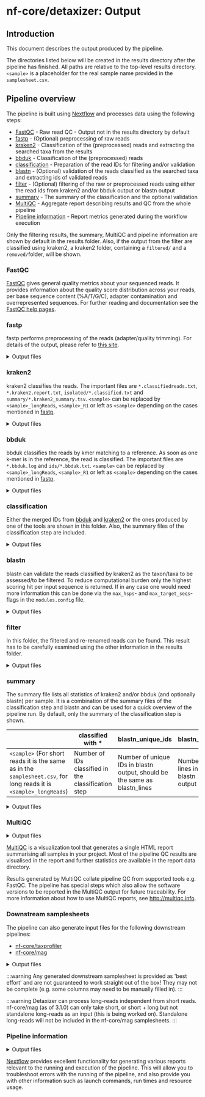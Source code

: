 # nf-core/detaxizer: Output

## Introduction

This document describes the output produced by the pipeline.

The directories listed below will be created in the results directory after the pipeline has finished. All paths are relative to the top-level results directory. `<sample>` is a placeholder for the real sample name provided in the `samplesheet.csv`.

## Pipeline overview

The pipeline is built using [Nextflow](https://www.nextflow.io/) and processes data using the following steps:

- [FastQC](#fastqc) - Raw read QC - Output not in the results directory by default
- [fastp](#fastp) - (Optional) preprocessing of raw reads
- [kraken2](#kraken2) - Classification of the (preprocessed) reads and extracting the searched taxa from the results
- [bbduk](#bbduk) - Classification of the (preprocessed) reads
- [classification](#classification) - Preparation of the read IDs for filtering and/or validation
- [blastn](#blastn) - (Optional) validation of the reads classified as the searched taxa and extracting ids of validated reads
- [filter](#filter) - (Optional) filtering of the raw or preprocessed reads using either the read ids from kraken2 and/or bbduk output or blastn output
- [summary](#summary) - The summary of the classification and the optional validation
- [MultiQC](#multiqc) - Aggregate report describing results and QC from the whole pipeline
- [Pipeline information](#pipeline-information) - Report metrics generated during the workflow execution

Only the filtering results, the summary, MultiQC and pipeline information are shown by default in the results folder. Also, if the output from the filter are classified using kraken2, a kraken2 folder, containing a `filtered/` and a `removed/`folder, will be shown.

### FastQC

[FastQC](http://www.bioinformatics.babraham.ac.uk/projects/fastqc/) gives general quality metrics about your sequenced reads. It provides information about the quality score distribution across your reads, per base sequence content (%A/T/G/C), adapter contamination and overrepresented sequences. For further reading and documentation see the [FastQC help pages](http://www.bioinformatics.babraham.ac.uk/projects/fastqc/Help/).

### fastp

fastp performs preprocessing of the reads (adapter/quality trimming). For details of the output, please refer to [this site](https://nf-co.re/modules/fastp).

<details markdown="1">
<summary>Output files</summary>

- `fastp/`: Contains the output from the preprocessing step.
  - `<sample>_longReads/`: If long reads are present in your `samplesheet.csv` this folder is generated containing the fastp-report.
    - `<sample>_longReads.fastp.html`: The report on the preprocessing step.
    - `<sample>_longReads.fastp.json`: The data on the preprocessing step in `.json`-format.
  - `<sample>_R1/`: If single-end short reads are present in your `samplesheet.csv` this folder is generated.
    - same pattern as in `<sample>_longReads/` with the prefix `<sample>_R1.fastp.*`.
  - `<sample>/`: For paired-end short reads in your `samplesheet.csv` this folder is generated.
    - same pattern as in `<sample>_longReads/` with the prefix `<sample>.fastp.*`.

</details>

### kraken2

kraken2 classifies the reads. The important files are `*.classifiedreads.txt`, `*.kraken2.report.txt`, `isolated/*.classified.txt` and `summary/*.kraken2_summary.tsv`.
`<sample>` can be replaced by `<sample>_longReads`, `<sample>_R1` or left as `<sample>` depending on the cases mentioned in [fastp](#fastp).

<details markdown="1">
<summary>Output files</summary>

- `kraken2/`: Contains the output from the kraken2 classification steps.
  - `filtered/`: Contains the classification of the filtered reads (post-filtering).
    - `<sample>.classifiedreads.txt`: The whole kraken2 output for filtered reads.
    - `<sample>.kraken2.report.txt`: Statistics on how many reads were assigned to which taxon/taxonomic group in the filtered reads.
  - `isolated/`: Contains the isolated lines and ids for the taxon/taxa mentioned in the `tax2filter` parameter.
    - `<sample>.classified.txt`: The whole kraken2 output for the taxon/taxa mentioned in the `tax2filter` parameter.
    - `<sample>.ids.txt`: The ids from the whole kraken2 output assigned to the taxon/taxa mentioned in the `tax2filter` parameter.
  - `removed/`: Contains the classification of the removed reads (post-filtering).
    - `<sample>.classifiedreads.txt`: The whole kraken2 output for removed reads.
    - `<sample>.kraken2.report.txt`: Statistics on how many reads were assigned to which taxon/taxonomic group in the removed reads.
  - `summary/`: Summary of the kraken2 process.
    - `<sample>.kraken2_summary.tsv`: Contains two three columns, column 1 is the sample name, column 2 the amount of lines in the untouched kraken2 output and column 3 the amount of lines in the isolated output.
  - `taxonomy/`: Contains the list of taxa to filter/to assess for.
    - `taxa_to_filter.txt`: Contains the taxon ids of all taxa to assess the data for or to filter out.
  - `<sample>.classifiedreads.txt`: The whole kraken2 output for all reads.
  - `<sample>.kraken2.report.txt`: Statistics on how many reads were assigned to which taxon/taxonomic group.

</details>

### bbduk

bbduk classifies the reads by kmer matching to a reference.
As soon as one k-mer is in the reference, the read is classified.
The important files are `*.bbduk.log` and `ids/*.bbduk.txt`. 
`<sample>` can be replaced by `<sample>_longReads`, `<sample>_R1` or left as `<sample>` depending on the cases mentioned in [fastp](#fastp).

<details markdown="1">
<summary>Output files</summary>

- `bbduk/`: Contains the output from the bbduk classification step.
  - `ids/`: Contains the files with the IDs classified by bbduk.
    - `<sample>.bbduk.txt`: Contains the classified IDs per sample.
  - `<sample>.bbduk.log`: Contains statistics on the bbduk run.

</details>

### classification

Either the merged IDs from [bbduk](#bbduk) and [kraken2](#kraken2) or the ones produced by one of the tools are shown in this folder. Also, the summary files of the classification step are included.

<details markdown="1">
<summary>Output files</summary>

- `classification/`: Contains the results and the summaries of the classification step.
  - `ids/`: Contains either the merged ID files of the classification step or the ones from one classification tool.
    - `<sample>.ids.txt`: Contains the classified IDs.
  - `summary/`: Contains the summary files of either the classification step or the ones from one classification tool. - `<sample>.classification_summary.tsv`: Contains the count of reads classified.
  </details>

### blastn

blastn can validate the reads classified by kraken2 as the taxon/taxa to be assessed/to be filtered. To reduce computational burden only the highest scoring hit per input sequence is returned. If in any case one would need more information this can be done via the `max_hsps`- and `max_target_seqs`-flags in the `modules.config` file.

<details markdown="1">
<summary>Output files</summary>

- `blast/`
  - `filtered_ident_cov/`: The read ids and statistics of the reads which were validated by blastn to be the taxon/taxa to assess/to filter.
    - `<sample>_R1.identcov.txt`: File is present for single-end and paired-end short reads.
    - `<sample>_R2.identcov.txt`: File is present for paired-end short reads.
    - `<sample>_longReads.identcov.txt`: File is present for long reads.
  - `summary/`: Short overview of the amount of reads which were validated by blastn.
    - `<sample>.blastn_summary.tsv`: `<sample>` can be one of two options for this file. Either stay as `<sample>` or be `<sample>_longReads` for long reads.

</details>

### filter

In this folder, the filtered and re-renamed reads can be found. This result has to be carefully examined using the other information in the results folder.

<details markdown="1">
<summary>Output files</summary>

- `filter/`: Folder containing the filtered and re-renamed reads.
  - `filtered/`: Folder containing the decontaminated reads
    - `<sample>_filtered.fastq.gz`: The filtered reads, `<sample>` can stay as `<sample>` for single-end short reads, take the pattern `<sample>_{R1,R2}` for paired-end reads and `<sample>_longReads` for long reads.
- `removed/`: Folder containing the removed reads (optional)
  - `<sample>_removed.fastq.gz`: The removed reads, `<sample>` can stay as `<sample>` for single-end short reads, take the pattern `<sample>_{R1,R2}` for paired-end reads and `<sample>_longReads` for long reads.

</details>

### summary

The summary file lists all statistics of kraken2 and/or bbduk (and optionally blastn) per sample. It is a combination of the summary files of the classification step and blastn and can be used for a quick overview of the pipeline run. By default, only the summary of the classification step is shown.

|                                                                                                                    | classified with \*                                  | blastn_unique_ids                                                         | blastn_lines                         | filteredblastn_unique_ids                                                                                                    | filteredblastn_lines                                                               |
| ------------------------------------------------------------------------------------------------------------------ | --------------------------------------------------- | ------------------------------------------------------------------------- | ------------------------------------ | ---------------------------------------------------------------------------------------------------------------------------- | ---------------------------------------------------------------------------------- |
| `<sample>` (For short reads it is the same as in the `samplesheet.csv`, for long reads it is `<sample>_longReads`) | Number of IDs classified in the classification step | Number of unique IDs in blastn output, should be the same as blastn_lines | Number of lines in the blastn output | Number of IDs in the blastn output after the filtering for identity and coverage, should be the same as filteredblastn_lines | Number of lines in the blastn output after the filtering for identity and coverage |

<details markdown="1">
<summary>Output files</summary>

- `summary/`: Folder containing the summary.
  - `summary.tsv`: File containing the summary in the format stated above.

</details>

### MultiQC

<details markdown="1">
<summary>Output files</summary>

- `multiqc/`
  - `multiqc_report.html`: a standalone HTML file that can be viewed in your web browser.
  - `multiqc_data/`: directory containing parsed statistics from the different tools used in the pipeline.
  - `multiqc_plots/`: directory containing static images from the report in various formats.

</details>

[MultiQC](http://multiqc.info) is a visualization tool that generates a single HTML report summarising all samples in your project. Most of the pipeline QC results are visualised in the report and further statistics are available in the report data directory.

Results generated by MultiQC collate pipeline QC from supported tools e.g. FastQC. The pipeline has special steps which also allow the software versions to be reported in the MultiQC output for future traceability. For more information about how to use MultiQC reports, see <http://multiqc.info>.

### Downstream samplesheets

The pipeline can also generate input files for the following downstream
pipelines:

- [nf-core/taxprofiler](https://nf-co.re/taxprofiler)
- [nf-core/mag](https://nf-co.re/mag)

<details markdown="1">
<summary>Output files</summary>

- `downstream_samplesheets/`
  - `taxprofiler.csv`: Filled out nf-core/taxprofiler `--input` csv with paths to reads saved in the results directory
  - `mag-pe.csv`: Filled out nf-core/mag `--input` csv for paired-end reads with paths to reads saved in the results directory
  - `mag-se.csv`: Filled out nf-core/mag `--input` csv for single-end reads with paths to reads saved in the results directory

</details>

:::warning
Any generated downstream samplesheet is provided as 'best effort' and are not guaranteed to work straight out of the box!
They may not be complete (e.g. some columns may need to be manually filled in).
:::

:::warning
Detaxizer can process long-reads independent from short reads. nf-core/mag (as of 3.1.0) can only take short, or short + long but not standalone long-reads as an input (this is being worked on). Standalone long-reads will not be included in the nf-core/mag samplesheets.
:::

### Pipeline information

<details markdown="1">
<summary>Output files</summary>

- `pipeline_info/`
  - Reports generated by Nextflow: `execution_report.html`, `execution_timeline.html`, `execution_trace.txt` and `pipeline_dag.dot`/`pipeline_dag.svg`.
  - Reports generated by the pipeline: `pipeline_report.html`, `pipeline_report.txt` and `software_versions.yml`. The `pipeline_report*` files will only be present if the `--email` / `--email_on_fail` parameter's are used when running the pipeline.
  - Reformatted samplesheet files used as input to the pipeline: `samplesheet.valid.csv`.
  - Parameters used by the pipeline run: `params.json`.

</details>

[Nextflow](https://www.nextflow.io/docs/latest/tracing.html) provides excellent functionality for generating various reports relevant to the running and execution of the pipeline. This will allow you to troubleshoot errors with the running of the pipeline, and also provide you with other information such as launch commands, run times and resource usage.
